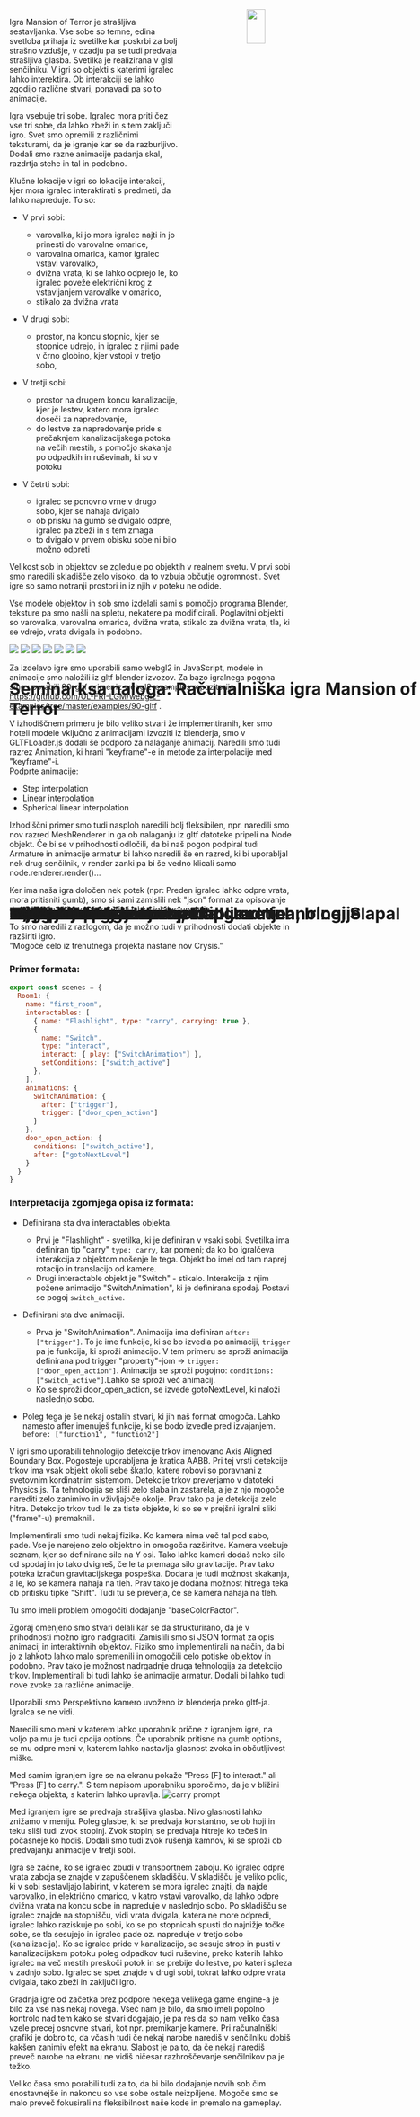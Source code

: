 <head>
<style type="text/css">
.logo {
  float: right;
  width:40%;
  height:25%;
}
h1 {
    top: 30%;
    font-size: 30px;
    position: absolute;
}
h2 {
    top: 40%;
    font-size: 30px;
    position: absolute;
}
</style>
</head>

<body>
<div class="logo">
<img class="logo" src="./fri_logo.png">
</div>

<h1>Seminarksa naloga: Računalniška igra Mansion of Terror</h1>
<h2>Avtorji: Mark Loboda, Filip Jeretina, Irinej Slapal</h2>

</body>

<div style="page-break-after: always;"></div>

## Povzetek

Igra Mansion of Terror je strašljiva sestavljanka. Vse sobe so temne, edina svetloba prihaja iz svetilke kar poskrbi za bolj strašno vzdušje, v ozadju pa se tudi predvaja strašljiva glasba.
Svetilka je realizirana v glsl senčilniku. V igri so objekti s katerimi igralec lahko interektira. Ob interakciji se lahko zgodijo različne stvari, ponavadi pa so to animacije.

## 1.) Opis sveta
Igra vsebuje tri sobe. Igralec mora priti čez vse tri sobe, da lahko zbeži in s tem zaključi igro.
Svet smo opremili z različnimi teksturami, da je igranje kar se da razburljivo. Dodali smo razne animacije padanja skal, razdrtja stehe in tal in podobno.

## Ključne lokacije
Klučne lokacije v igri so lokacije interakcij, kjer mora igralec interaktirati s predmeti, da lahko napreduje.
To so:
- V prvi sobi:
    - varovalka, ki jo mora igralec najti in jo prinesti do varovalne omarice,
    - varovalna omarica, kamor igralec vstavi varovalko,
    - dvižna vrata, ki se lahko odprejo le, ko igralec poveže električni krog z vstavljanjem varovalke v omarico,
    - stikalo za dvižna vrata

- V drugi sobi:
    - prostor, na koncu stopnic, kjer se stopnice udrejo, in igralec z njimi pade v črno globino, kjer vstopi v tretjo sobo,

- V tretji sobi:
    - prostor na drugem koncu kanalizacije, kjer je lestev, katero mora igralec doseči za napredovanje,
    - do lestve za napredovanje pride s prečaknjem kanalizacijskega potoka na večih mestih, s pomočjo skakanja po odpadkih in ruševinah, ki so v potoku
- V četrti sobi:
  - igralec se ponovno vrne v drugo sobo, kjer se nahaja dvigalo
  - ob prisku na gumb se dvigalo odpre, igralec pa zbeži in s tem zmaga
  - to dvigalo v prvem obisku sobe ni bilo možno odpreti

## Velikost
Velikost sob in objektov se zgleduje po objektih v realnem svetu. V prvi sobi smo naredili skladišče zelo visoko, da to vzbuja občutje ogromnosti. Svet igre so samo notranji prostori in iz njih v poteku ne odide.

## Objekti
Vse modele objektov in sob smo izdelali sami s pomočjo programa Blender, teksture pa smo našli na spletu, nekatere pa modificirali.
Poglavitni objekti so varovalka, varovalna omarica, dvižna vrata, stikalo za dvižna vrata, tla, ki se vdrejo, vrata dvigala in podobno.

![](./screenshots/room1_blender1.png)
![](./screenshots/room1_blender2.png)
![](./screenshots/room2_blender1.png)
![](./screenshots/room2_blender2.png)
![](./screenshots/room3_blender1.png)
![](./screenshots/room3_blender2.png)
![](./screenshots/room2_blender3.png)

## 2.) Igralni pogon in uporabljene tehnologije

Za izdelavo igre smo uporabili samo webgl2 in JavaScript, modele in animacije smo naložili iz gltf blender izvozov. Za bazo igralnega pogona smo uporabili 90-gltf primer iz webgl2-examples repozitorija: https://github.com/UL-FRI-LGM/webgl2-examples/tree/master/examples/90-gltf .

V izhodiščnem primeru je bilo veliko stvari že implementiranih, ker smo hoteli modele vključno z animacijami izvoziti iz blenderja, smo v GLTFLoader.js dodali še podporo za nalaganje animacij. Naredili smo tudi razrez Animation, ki hrani "keyframe"-e in metode za interpolacije med "keyframe"-i.  
Podprte animacije:
- Step interpolation
- Linear interpolation
- Spherical linear interpolation

Izhodiščni primer smo tudi nasploh naredili bolj fleksibilen, npr. naredili smo nov razred MeshRenderer in ga ob nalaganju iz gltf datoteke pripeli na Node objekt. Če bi se v prihodnosti odločili, da bi naš pogon podpiral tudi Armature in animacije armatur bi lahko naredili še en razred, ki bi uporabljal nek drug senčilnik, v render zanki pa bi še vedno klicali samo node.renderer.render()...  

Ker ima naša igra določen nek potek (npr: Preden igralec lahko odpre vrata, mora pritisniti gumb), smo si sami zamislili nek "json" format za opisovanje dogodkov in objektov, s katerimi lahko igralec upravlja.

To smo naredili z razlogom, da je možno tudi v prihodnosti dodati objekte in razširiti igro.  
"Mogoče celo iz trenutnega projekta nastane nov Crysis."

### Primer formata:  

```js
export const scenes = {
  Room1: {
    name: "first_room",
    interactables: [
      { name: "Flashlight", type: "carry", carrying: true },
      {
        name: "Switch",
        type: "interact",
        interact: { play: ["SwitchAnimation"] },
        setConditions: ["switch_active"]
      },
    ],
    animations: {
      SwitchAnimation: {
        after: ["trigger"],
        trigger: ["door_open_action"]
      }
    },
    door_open_action: {
      conditions: ["switch_active"],
      after: ["gotoNextLevel"]
    }
  }
}
```

### Interpretacija zgornjega opisa iz formata:  
- Definirana sta dva interactables objekta. 
  - Prvi je "Flashlight" - svetilka, ki je definiran v vsaki sobi. Svetilka ima definiran tip "carry" `type: carry`, kar pomeni; da ko bo igralčeva interakcija z objektom nošenje le tega. Objekt bo imel od tam naprej rotacijo in translacijo od kamere.
  - Drugi interactable objekt je "Switch" - stikalo. Interakcija z njim požene animacijo "SwitchAnimation", ki je definirana spodaj. Postavi se pogoj `switch_active`.

- Definirani sta dve animaciji. 
  - Prva je "SwitchAnimation". Animacija ima definiran `after: ["trigger"]`. To je ime funkcije, ki se bo izvedla po animaciji, `trigger` pa je funkcija, ki sproži animacijo. V tem primeru se sproži animacija definirana pod trigger "property"-jom -> `trigger: ["door_open_action"]`. Animacija se sproži pogojno: `conditions: ["switch_active"]`.Lahko se sproži več animacij.
  - Ko se sproži door_open_action, se izvede gotoNextLevel, ki naloži naslednjo sobo.

- Poleg tega je še nekaj ostalih stvari, ki jih naš format omogoča. Lahko namesto after imenuješ funkcije, ki se bodo izvedle pred izvajanjem. `before: ["function1", "function2"]`


## Detekcija trkov
V igri smo uporabili tehnologijo detekcije trkov imenovano Axis Aligned Boundary Box. Pogosteje uporabljena je kratica AABB. Pri tej vrsti detekcije trkov ima vsak objekt okoli sebe škatlo, katere robovi so poravnani z svetovnim kordinatnim sistemom. Detekcije trkov preverjamo v datoteki Physics.js.
Ta tehnologija se sliši zelo slaba in zastarela, a je z njo mogoče narediti zelo zanimivo in vživljajoče okolje. Prav tako pa je detekcija zelo hitra.
Detekcijo trkov tudi le za tiste objekte, ki so se v prejšni igralni sliki ("frame"-u) premaknili.


## Fizika
Implementirali smo tudi nekaj fizike. Ko kamera nima več tal pod sabo, pade. Vse je narejeno zelo objektno in omogoča razširitve. Kamera vsebuje seznam, kjer so definirane sile na Y osi. Tako lahko kameri dodaš neko silo od spodaj in jo tako dvigneš, če le ta premaga silo gravitacije. Prav tako poteka izračun gravitacijskega pospeška.
Dodana je tudi možnost skakanja, a le, ko se kamera nahaja na tleh.
Prav tako je dodana možnost hitrega teka ob pritisku tipke "Shift". Tudi tu se preverja, če se kamera nahaja na tleh.

## Teksture in barva objekta
Tu smo imeli problem omogočiti dodajanje "baseColorFactor".

## Možne nadgradnje
Zgoraj omenjeno smo stvari delali kar se da strukturirano, da je v prihodnosti možno igro nadgraditi.
Zamislili smo si JSON format za opis animacij in interaktivnih objektov.
Fiziko smo implementirali na način, da bi jo z lahkoto lahko malo spremenili in omogočili celo potiske objektov in podobno.
Prav tako je možnost nadrgadnje druga tehnologija za detekcijo trkov.
Implementirali bi tudi lahko še animacije armatur.
Dodali bi lahko tudi nove zvoke za različne animacije.

## Pogled
Uporabili smo Perspektivno kamero uvoženo iz blenderja preko gltf-ja.
Igralca se ne vidi.

## 3.) Uporabniški vmesnik
Naredili smo meni v katerem lahko uporabnik prične z igranjem igre, na voljo pa mu je tudi opcija options. Če uporabnik pritisne na gumb options, se mu odpre meni v, katerem lahko nastavlja glasnost zvoka in občutljivost miške.

Med samim igranjem igre se na ekranu pokaže "Press [F] to interact." ali "Press [F] to carry.". S tem napisom uporabniku sporočimo, da je v bližini nekega objekta, s katerim lahko upravlja.
![carry prompt](./screenshots/room1_gameplay2.png)

## 4.) Glasba in zvok
Med igranjem igre se predvaja strašljiva glasba. Nivo glasnosti lahko znižamo v meniju.
Poleg glasbe, ki se predvaja konstantno, se ob hoji in teku sliši tudi zvok stopinj.
Zvok stopinj se predvaja hitreje ko tečeš in počasneje ko hodiš.
Dodali smo tudi zvok rušenja kamnov, ki se sproži ob predvajanju animacije v tretji sobi.

## 5.) Gameplay
Igra se začne, ko se igralec zbudi v transportnem zaboju.
Ko igralec odpre vrata zaboja se znajde v zapuščenem skladišču.
V skladišču je veliko polic, ki v sobi sestavljajo labirint, v katerem se mora igralec znajti, da najde varovalko, in električno omarico, v katro vstavi varovalko, da lahko odpre dvižna vrata na koncu sobe in napreduje v naslednjo sobo.
Po skladišču se igralec znajde na stopnišču, vidi vrata dvigala, katera ne more odpredi, igralec lahko raziskuje po sobi, ko se po stopnicah spusti do najnižje točke sobe, se tla sesujejo in igralec pade oz. napreduje v tretjo sobo (kanalizacija).
Ko se igralec pride v kanalizacijo, se sesuje strop in pusti v kanalizacijskem potoku poleg odpadkov tudi ruševine, preko katerih lahko igralec na več mestih preskoči potok in se prebije do lestve, po kateri spleza v zadnjo sobo.
Igralec se spet znajde v drugi sobi, tokrat lahko odpre vrata dvigala, tako zbeži in zaključi igro.

## 6.) Zaključki in možne nadgradnje
Gradnja igre od začetka brez podpore nekega velikega game engine-a je bilo za vse nas nekaj novega. Všeč nam je bilo, da smo imeli popolno kontrolo nad tem kako se stvari dogajajo, je pa res da so nam veliko časa vzele precej osnovne stvari, kot npr. premikanje kamere. Pri računalniški grafiki je dobro to, da včasih tudi če nekaj narobe narediš v senčilniku dobiš kakšen zanimiv efekt na ekranu. Slabost je pa to, da če nekaj narediš preveč narobe na ekranu ne vidiš ničesar razhroščevanje senčilnikov pa je težko.

Veliko časa smo porabili tudi za to, da bi bilo dodajanje novih sob čim enostavnejše in nakoncu so vse sobe ostale neizpiljene. Mogoče smo se malo preveč fokusirali na fleksibilnost naše kode in premalo na gameplay.
